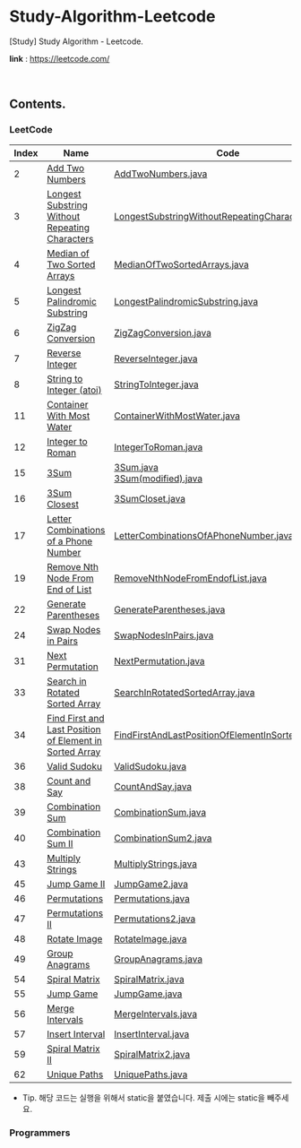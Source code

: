 # Study-Algorithm-Leetcode

[Study] Study Algorithm - Leetcode.

**link** : https://leetcode.com/

<br/>

## Contents.

### LeetCode

| Index | Name                                                         | Code    
| ----- | ------------------------------------------------------------ | ------------------------------------------------------------ |
| 2     | [Add Two Numbers](https://leetcode.com/problems/add-two-numbers) | [AddTwoNumbers.java](./1-50/AddTwoNumbers.java)              |
| 3     | [Longest Substring Without Repeating Characters](https://leetcode.com/problems/longest-substring-without-repeating-characters) | [LongestSubstringWithoutRepeatingCharacters.java](./1-50/LongestSubstringWithoutRepeatingCharacters.java) |
| 4     | [Median of Two Sorted Arrays](https://leetcode.com/problems/median-of-two-sorted-arrays) | [MedianOfTwoSortedArrays.java](./1-50/MedianOfTwoSortedArrays.java) |
| 5     | [Longest Palindromic Substring](https://leetcode.com/problems/longest-palindromic-substring) | [LongestPalindromicSubstring.java](./1-50/LongestPalindromicSubstring.java) |
| 6     | [ZigZag Conversion](https://leetcode.com/problems/zigzag-conversion) | [ZigZagConversion.java](./1-50/ZigZagConversion.java)        |
| 7     | [Reverse Integer](https://leetcode.com/problems/reverse-integer) | [ReverseInteger.java](./1-50/ReverseInteger.java)            |
| 8     | [String to Integer (atoi)](https://leetcode.com/problems/string-to-integer-atoi) | [StringToInteger.java](./1-50/StringToInteger.java)          |
| 11    | [Container With Most Water](https://leetcode.com/problems/container-with-most-water) | [ContainerWithMostWater.java](./1-50/ContainerWithMostWater.java) |
| 12    | [Integer to Roman](https://leetcode.com/problems/integer-to-roman) | [IntegerToRoman.java](./1-50/IntegerToRoman.java)            |
| 15    | [3Sum](https://leetcode.com/problems/3sum)                   | [3Sum.java](https://github.com/Azderica/Study-Algorithm-Leetcode/blob/master/3Sum.java) <br/> [3Sum(modified).java](<./1-50/3Sum(modified).java>) |
| 16    | [3Sum Closest](https://leetcode.com/problems/3sum-closest)   | [3SumCloset.java](leetcode/from1to50/P3SumCloset.java)                    |
| 17    | [Letter Combinations of a Phone Number](https://leetcode.com/problems/letter-combinations-of-a-phone-number) | [LetterCombinationsOfAPhoneNumber.java](leetcode/from1to50/LetterCombinationsOfAPhoneNumber.java) |
| 19    | [Remove Nth Node From End of List](https://leetcode.com/problems/remove-nth-node-from-end-of-list) | [RemoveNthNodeFromEndofList.java](leetcode/from1to50/RemoveNthNodeFromEndofList.java) |
| 22    | [Generate Parentheses](https://leetcode.com/problems/generate-parentheses) | [GenerateParentheses.java](leetcode/from1to50/GenerateParentheses.java)  |
| 24    | [Swap Nodes in Pairs](https://leetcode.com/problems/swap-nodes-in-pairs) | [SwapNodesInPairs.java](leetcode/from1to50/SwapNodesInPairs.java)        |
| 31    | [Next Permutation](https://leetcode.com/problems/next-permutation) | [NextPermutation.java](leetcode/from1to50/NextPermutation.java)          |
| 33    | [Search in Rotated Sorted Array](https://leetcode.com/problems/search-in-rotated-sorted-array/submissions/) | [SearchInRotatedSortedArray.java](leetcode/from1to50/SearchInRotatedSortedArray.java) |
| 34    | [Find First and Last Position of Element in Sorted Array](https://leetcode.com/problems/find-first-and-last-position-of-element-in-sorted-array) | [FindFirstAndLastPositionOfElementInSortedArray.java](leetcode/from1to50/FindFirstAndLastPositionOfElementInSortedArray.java) |
| 36    | [Valid Sudoku](https://leetcode.com/problems/valid-sudoku)   | [ValidSudoku.java](leetcode/from1to50/ValidSudoku.java)                  |
| 38    | [Count and Say](https://leetcode.com/problems/count-and-say) | [CountAndSay.java](leetcode/from1to50/CountAndSay.java)                  |
| 39    | [Combination Sum](https://leetcode.com/problems/combination-sum) | [CombinationSum.java](leetcode/from1to50/CombinationSum.java)            |
| 40    | [Combination Sum II](https://leetcode.com/problems/combination-sum-ii) | [CombinationSum2.java](leetcode/from1to50/CombinationSum2.java)          |
| 43    | [Multiply Strings](https://leetcode.com/problems/multiply-strings) | [MultiplyStrings.java](leetcode/from1to50/MultiplyStrings.java)          |
| 45    | [Jump Game II](https://leetcode.com/problems/jump-game-ii)   | [JumpGame2.java](leetcode/from1to50/JumpGame2.java)                      |
| 46    | [Permutations](https://leetcode.com/problems/permutations)   | [Permutations.java](leetcode/from1to50/Permutations.java)                |
| 47    | [Permutations II](https://leetcode.com/problems/permutations-ii) | [Permutations2.java](leetcode/from1to50/Permutations2.java)              |
| 48    | [Rotate Image](https://leetcode.com/problems/rotate-image)   | [RotateImage.java](leetcode/from1to50/RotateImage.java)                  |
| 49    | [Group Anagrams](https://leetcode.com/problems/group-anagrams) | [GroupAnagrams.java](leetcode/from1to50/GroupAnagrams.java)              |
| 54    | [Spiral Matrix](https://leetcode.com/problems/spiral-matrix) | [SpiralMatrix.java](leetcode/from51to100/SpiralMatrix.java)              |
| 55    | [Jump Game](https://leetcode.com/problems/jump-game)         | [JumpGame.java](leetcode/from51to100/JumpGame.java)                      |
| 56    | [Merge Intervals](https://leetcode.com/problems/merge-intervals) | [MergeIntervals.java](leetcode/from51to100/MergeIntervals.java)          |
| 57    | [Insert Interval](https://leetcode.com/problems/insert-interval) | [InsertInterval.java](leetcode/from51to100/InsertInterval.java)          |
| 59    | [Spiral Matrix II](https://leetcode.com/problems/spiral-matrix-ii) | [SpiralMatrix2.java](leetcode/from51to100/SpiralMatrix2.java)            |
| 62    | [Unique Paths](https://leetcode.com/problems/unique-paths)   | [UniquePaths.java](leetcode/from51to100/UniquePaths.java)                |



- Tip. 해당 코드는 실행을 위해서 static을 붙였습니다. 제출 시에는 static을 빼주세요.

### Programmers


